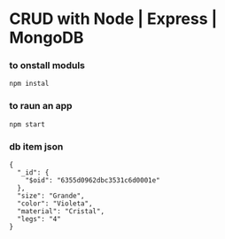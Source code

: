 # CRUD with Node | Express | MongoDB

### to onstall moduls

```
npm instal
```

### to raun an app

```
npm start
```

### db item json

```
{
  "_id": {
    "$oid": "6355d0962dbc3531c6d0001e"
  },
  "size": "Grande",
  "color": "Violeta",
  "material": "Cristal",
  "legs": "4"
}
```
